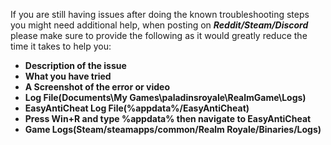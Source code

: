 
If you are still having issues after doing the known troubleshooting steps you might need additional help, when posting on **_Reddit/Steam/Discord_** please make sure to provide the following as it would greatly reduce the time it takes to help you:

* **Description of the issue**
* **What you have tried**
* **A Screenshot of the error or video**
* **Log File(Documents\My Games\paladinsroyale\RealmGame\Logs)**
* **EasyAntiCheat Log File(%appdata%/EasyAntiCheat)**
* **Press Win+R and type %appdata% then navigate to EasyAntiCheat**
* **Game Logs(Steam/steamapps/common/Realm Royale/Binaries/Logs)**

